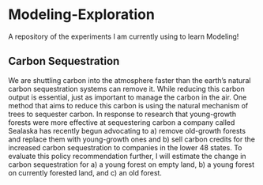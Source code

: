 # Modeling-Exploration
A repository of the experiments I am currently using to learn Modeling!

## Carbon Sequestration

We are shuttling carbon into the atmosphere faster than the earth’s natural carbon sequestration systems can remove it. While reducing this carbon output is essential, just as important to manage the carbon in the air. One method that aims to reduce this carbon is using the natural mechanism of trees to sequester carbon. 
In response to research that young-growth forests were more effective at sequestering carbon a company called Sealaska has recently begun advocating to a) remove old-growth forests and replace them with young-growth ones and b) sell carbon credits for the increased carbon sequestration to companies in the lower 48 states. To evaluate this policy recommendation further, I will estimate the change in carbon sequestration for a) a young forest on empty land, b) a young forest on currently forested land, and c) an old forest. 

